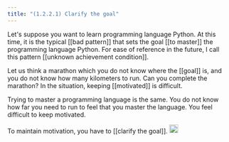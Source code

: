 ```yaml
---
title: "(1.2.2.1) Clarify the goal"
---
```


Let's suppose you want to learn programming language Python. At this time, it is the typical [[bad pattern]] that sets the goal [[to master]] the programming language Python. For ease of reference in the future, I call this pattern [[unknown achievement condition]].

Let us think a marathon which you do not know where the [[goal]] is, and you do not know how many kilometers to run. Can you complete the marathon? In the situation, keeping [[motivated]] is difficult.

Trying to master a programming language is the same.
You do not know how far you need to run to feel that you master the language. You feel difficult to keep motivated.

To maintain motivation, you have to [[clarify the goal]].
<img src='https://scrapbox.io/api/pages/nishio-en/en/icon' alt='en.icon' height="19.5"/>